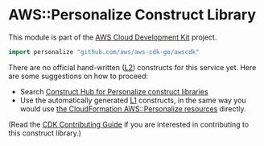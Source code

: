 # AWS::Personalize Construct Library

This module is part of the [AWS Cloud Development Kit](https://github.com/aws/aws-cdk) project.

```go
import personalize "github.com/aws/aws-cdk-go/awscdk"
```

<!--BEGIN CFNONLY DISCLAIMER-->

There are no official hand-written ([L2](https://docs.aws.amazon.com/cdk/latest/guide/constructs.html#constructs_lib)) constructs for this service yet. Here are some suggestions on how to proceed:

* Search [Construct Hub for Personalize construct libraries](https://constructs.dev/search?q=personalize)
* Use the automatically generated [L1](https://docs.aws.amazon.com/cdk/latest/guide/constructs.html#constructs_l1_using) constructs, in the same way you would use [the CloudFormation AWS::Personalize resources](https://docs.aws.amazon.com/AWSCloudFormation/latest/UserGuide/AWS_Personalize.html) directly.

(Read the [CDK Contributing Guide](https://github.com/aws/aws-cdk/blob/master/CONTRIBUTING.md) if you are interested in contributing to this construct library.)

<!--END CFNONLY DISCLAIMER-->
